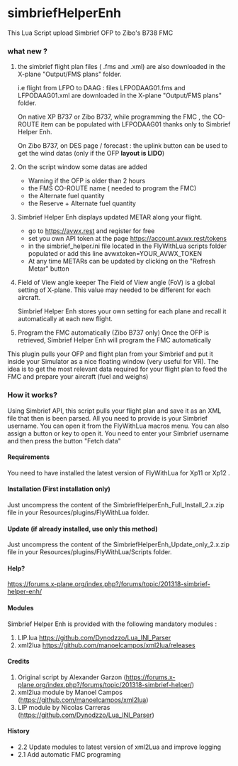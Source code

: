 # simbriefHelperEnh
This Lua Script upload Simbrief OFP to Zibo's B738 FMC

### what new ?
1. the simbrief flight plan files ( .fms and .xml) are also
    downloaded in the X-plane "Output/FMS plans" folder.

    i.e flight from LFPO to DAAG : files LFPODAAG01.fms and
    LFPODAAG01.xml are downloaded in the X-plane "Output/FMS plans"
    folder.

    On native XP B737 or Zibo B737, while programming the FMC , the
    CO-ROUTE item can be populated with LFPODAAG01 thanks only to
    Simbrief Helper Enh.

    On Zibo B737, on DES page / forecast : the uplink button can be used
    to get the wind datas (only if the OFP **layout is LIDO**)
    
2. On the script window some datas are added
    - Warning if the OFP is older than 2 hours
    - the FMS CO-ROUTE name ( needed to program the FMC)
    - the Alternate fuel quantity
    - the Reserve + Alternate fuel quantity
    
3. Simbrief Helper Enh displays updated METAR along your flight.
    - go to https://avwx.rest and register for free
    - set you own API token at the page https://account.avwx.rest/tokens
    - in the simbrief_helper.ini file located in the FlyWithLua scripts folder populated or add this line
avwxtoken=YOUR_AVWX_TOKEN
    - At any time METARs can be updated by clicking on the "Refresh Metar" button

4. Field of View angle keeper
    The Field of View angle (FoV) is a global setting of X-plane. This
    value may needed to be different for each aircraft.
    
    Simbrief Helper Enh stores your own setting for each plane and
    recall it automatically at each new flight.

5. Program the FMC automatically (Zibo B737 only)
Once the OFP is retrieved, Simbrief Helper Enh will program the FMC automatically

This plugin pulls your OFP and flight plan from your Simbrief and put it inside your Simulator as a nice floating window (very useful for VR).
The idea is to get the most relevant data required for your flight plan to feed the FMC and prepare your aircraft (fuel and weighs)

### How it works?
Using Simbrief API, this script pulls your flight plan and save it as an XML file that then is been parsed. All you need to provide is your Simbrief username.
You can open it from the FlyWithLua macros menu. You can also assign a button or key to open it.
You need to enter your Simbrief username and then press the button "Fetch data"

#### Requirements
You need to have installed the latest version of FlyWithLua for Xp11 or Xp12 .

#### Installation (First installation only)
Just uncompress the content of the SimbriefHelperEnh_Full_Install_2.x.zip file in your Resources/plugins/FlyWithLua folder.

#### Update (if already installed, use only this method)
Just uncompress the content of the SimbriefHelperEnh_Update_only_2.x.zip file in your Resources/plugins/FlyWithLua/Scripts folder.

#### Help?
https://forums.x-plane.org/index.php?/forums/topic/201318-simbrief-helper-enh/

#### Modules
Simbrief Helper Enh is provided with the following mandatory modules :
1. LIP.lua https://github.com/Dynodzzo/Lua_INI_Parser
2. xml2lua https://github.com/manoelcampos/xml2lua/releases

#### Credits
1. Original script by Alexander Garzon (https://forums.x-plane.org/index.php?/forums/topic/201318-simbrief-helper/)
2. xml2lua module by Manoel Campos (https://github.com/manoelcampos/xml2lua)
3. LIP module by Nicolas Carreras (https://github.com/Dynodzzo/Lua_INI_Parser)

#### History
- 2.2 Update modules to latest version of xml2Lua and improve logging
- 2.1 Add automatic FMC programing